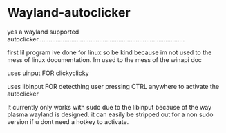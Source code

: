 # Wayland-autoclicker
yes a wayland supported autoclicker....................................................................................


first lil program ive done for linux so be kind because im not used to the mess of linux documentation. Im used to the mess of the winapi doc

uses uinput FOR clickyclicky 

uses libinput FOR detecthing user pressing CTRL anywhere to activate the autoclicker  

It currently only works with sudo due to the libinput because of the way plasma wayland is designed. it can easily be stripped out for a non sudo version if u  dont need a hotkey to activate.


